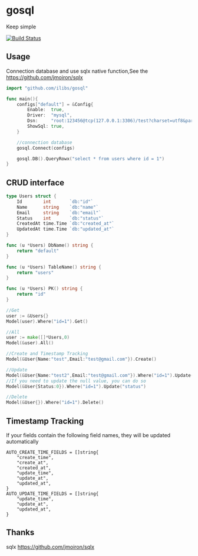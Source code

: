 # gosql
Keep simple

<a href="https://travis-ci.org/ilibs/gosql"><img src="https://travis-ci.org/ilibs/gosql.svg" alt="Build Status"></a>

## Usage

Connection database and use sqlx native function,See the https://github.com/jmoiron/sqlx

```go
import "github.com/ilibs/gosql"

func main(){
	configs["default"] = &Config{
		Enable:  true,
		Driver:  "mysql",
		Dsn:     "root:123456@tcp(127.0.0.1:3306)/test?charset=utf8&parseTime=True&loc=Asia%2FShanghai",
		ShowSql: true,
	}

    //connection database
	gosql.Connect(configs)

	gosql.DB().QueryRowx("select * from users where id = 1")
}

```

## CRUD interface

```go
type Users struct {
	Id        int       `db:"id"`
	Name      string    `db:"name"`
	Email     string    `db:"email"`
	Status    int       `db:"status"`
	CreatedAt time.Time `db:"created_at"`
	UpdatedAt time.Time `db:"updated_at"`
}

func (u *Users) DbName() string {
	return "default"
}

func (u *Users) TableName() string {
	return "users"
}

func (u *Users) PK() string {
	return "id"
}

//Get
user := &Users{}
Model(user).Where("id=1").Get()

//All
user := make([]*Users,0)
Model(&user).All()

//Create and Timestamp Tracking
Model(&User{Name:"test",Email:"test@gmail.com"}).Create()

//Update
Model(&User{Name:"test2",Email:"test@gmail.com"}).Where("id=1").Update()
//If you need to update the null value, you can do so
Model(&User{Status:0}).Where("id=1").Update("status")

//Delete
Model(&User{}).Where("id=1").Delete()

```

## Timestamp Tracking
If your fields contain the following field names, they will be updated automatically

```
AUTO_CREATE_TIME_FIELDS = []string{
    "create_time",
    "create_at",
    "created_at",
    "update_time",
    "update_at",
    "updated_at",
}
AUTO_UPDATE_TIME_FIELDS = []string{
    "update_time",
    "update_at",
    "updated_at",
}
```

## Thanks

sqlx https://github.com/jmoiron/sqlx